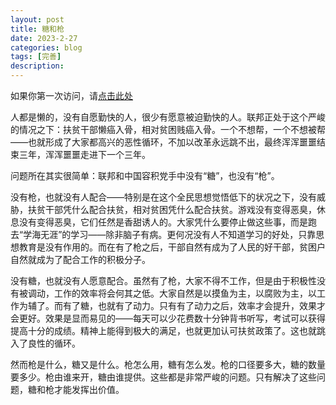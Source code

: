 ```yaml
---
layout: post
title: 糖和枪
date: 2023-2-27
categories: blog
tags: [完善]
description: 
---
```


如果你第一次访问，请[点击此处](https://ovule-seed.github.io/blog/2023/01/30/z9-%E6%A0%B8%E5%BF%83/)
                 
人都是懒的，没有自愿勤快的人，很少有愿意被迫勤快的人。联邦正处于这个严峻的情况之下：扶贫干部懒癌入骨，相对贫困贱癌入骨。一个不想帮，一个不想被帮——也就形成了大家都高兴的恶性循环，不加以改革永远跳不出，最终浑浑噩噩结束三年，浑浑噩噩走进下一个三年。

问题所在其实很简单：联邦和中国容积党手中没有“糖”，也没有“枪”。

没有枪，也就没有人配合——特别是在这个全民思想觉悟低下的状况之下，没有威胁，扶贫干部凭什么配合扶贫，相对贫困凭什么配合扶贫。游戏没有变得恶臭，休息没有变得恶臭，它们任然是香甜诱人的。大家凭什么要停止做这些事，而是跑去“学海无涯”的学习——除非脑子有病。更何况没有人不知道学习的好处，只靠思想教育是没有作用的。而在有了枪之后，干部自然有成为了人民的好干部，贫困户自然就成为了配合工作的积极分子。

没有糖，也就没有人愿意配合。虽然有了枪，大家不得不工作，但是由于积极性没有被调动，工作的效率将会何其之低。大家自然是以摸鱼为主，以腐败为主，以工作为辅了。而有了糖，也就有了动力。只有有了动力之后，效率才会提升，效果才会更好。效果是显而易见的——每天可以少花费数十分钟背书听写，考试可以获得提高十分的成绩。精神上能得到极大的满足，也就更加认可扶贫政策了。这也就跳入了良性的循环。

然而枪是什么，糖又是什么。枪怎么用，糖有怎么发。枪的口径要多大，糖的数量要多少。枪由谁来开，糖由谁提供。这些都是非常严峻的问题。只有解决了这些问题，糖和枪才能发挥出价值。
